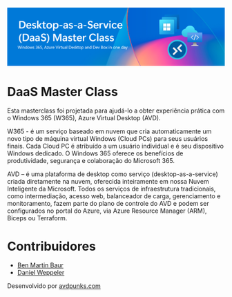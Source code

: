 ![Bem Vindos ao DaaS](Images/newheader.png)
# DaaS Master Class

Esta masterclass foi projetada para ajudá-lo a obter experiência prática com o Windows 365 (W365), Azure Virtual Desktop (AVD).

W365 - é um serviço baseado em nuvem que cria automaticamente um novo tipo de máquina virtual Windows (Cloud PCs) para seus usuários finais. Cada Cloud PC é atribuído a um usuário individual e é seu dispositivo Windows dedicado. O Windows 365 oferece os benefícios de produtividade, segurança e colaboração do Microsoft 365.

AVD – é uma plataforma de desktop como serviço (desktop-as-a-service) criada diretamente na nuvem, oferecida inteiramente em nossa Nuvem Inteligente da Microsoft. Todos os serviços de infraestrutura tradicionais, como intermediação, acesso web, balanceador de carga, gerenciamento e monitoramento, fazem parte do plano de controle do AVD e podem ser configurados no portal do Azure, via Azure Resource Manager (ARM), Biceps ou Terraform.

# Contribuidores

- [Ben Martin Baur](https://www.linkedin.com/in/ben-martin-baur/)  
- [Daniel Weppeler](https://www.linkedin.com/in/daniel-weppeler/)  

Desenvolvido por [avdpunks.com](https://avdpunks.com)